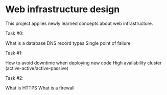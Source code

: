 # Web infrastructure design

This project applies newly learned concepts about web infrastructure.

Task #0:

What is a database
DNS record types
Single point of failure

Task #1:

How to avoid downtime when deploying new code
High availability cluster (active-active/active-passive)

Task #2:

What is HTTPS
What is a firewall

